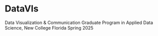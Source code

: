 # DataVIs
Data Visualization &amp; Communication Graduate Program in Applied Data Science, New College Florida Spring 2025
